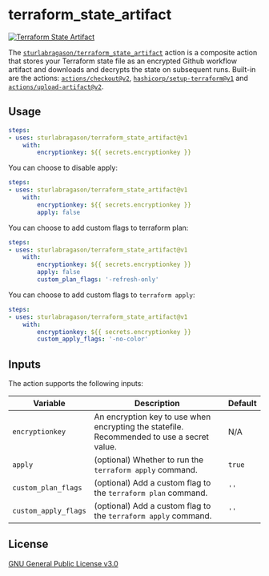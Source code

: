 # terraform_state_artifact

[![Terraform State Artifact](https://github.com/sturlabragason/terraform_state_artifact/actions/workflows/terraform.yml/badge.svg)](https://github.com/sturlabragason/terraform_state_artifact/actions/workflows/terraform.yml)

The [`sturlabragason/terraform_state_artifact`](https://github.com/sturlabragason/terraform_state_artifact) action is a composite action that stores your Terraform state file as an encrypted Github workflow artifact and downloads and decrypts the state on subsequent runs. Built-in are the actions: [`actions/checkout@v2`](https://github.com/actions/checkout), [`hashicorp/setup-terraform@v1`](https://github.com/hashicorp/setup-terraform) and [`actions/upload-artifact@v2`](https://github.com/actions/upload-artifact).

## Usage

```yaml
steps:
- uses: sturlabragason/terraform_state_artifact@v1
    with:
        encryptionkey: ${{ secrets.encryptionkey }}
```

You can choose to disable apply:

```yaml
steps:
- uses: sturlabragason/terraform_state_artifact@v1
    with:
        encryptionkey: ${{ secrets.encryptionkey }}
        apply: false
```

You can choose to add custom flags to terraform plan:

```yaml
steps:
- uses: sturlabragason/terraform_state_artifact@v1
    with:
        encryptionkey: ${{ secrets.encryptionkey }}
        apply: false
        custom_plan_flags: '-refresh-only'
```

You can choose to add custom flags to `terraform apply`:

```yaml
steps:
- uses: sturlabragason/terraform_state_artifact@v1
    with:
        encryptionkey: ${{ secrets.encryptionkey }}
        custom_apply_flags: '-no-color'
```

## Inputs

The action supports the following inputs:

| Variable        | Description                                                                                                                             | Default |
|-----------------|-----------------------------------------------------------------------------------------------------------------------------------------|---------|
| `encryptionkey` | An encryption key to use when encrypting the statefile. Recommended to use a secret value.                                              |   N/A   |
| `apply`         | (optional) Whether to run the `terraform apply` command.               | `true`  |
| `custom_plan_flags`         | (optional) Add a custom flag to the `terraform plan` command.               | `''`  |
| `custom_apply_flags`         | (optional) Add a custom flag to the `terraform apply` command.               | `''`  |

## License

[GNU General Public License v3.0](https://github.com/sturlabragason/terraform_state_artifact/blob/main/LICENSE)
